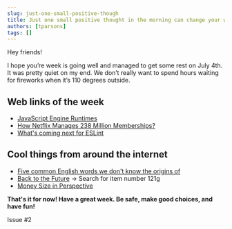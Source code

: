 ```yaml
---
slug: just-one-small-positive-though
title: Just one small positive thought in the morning can change your whole day
authors: [tparsons]
tags: []
---
```

Hey friends!

I hope you’re week is going well and managed to get some rest on July 4th. It was pretty quiet on my end. We don’t really want to spend hours waiting for fireworks when it’s 110 degrees outside.
<!-- truncate -->

## Web links of the week

- [JavaScript Engine Runtimes](https://humanwhocodes.com/blog/2024/03/javascript-engines-runtimes/)
- [How Netflix Manages 238 Million Memberships?](https://blog.bytebytego.com/p/how-netflix-manages-238-million-memberships)
- [What's coming next for ESLint](https://eslint.org/blog/2024/07/whats-coming-next-for-eslint/)

## Cool things from around the internet

- [Five common English words we don't know the origins of](https://phys.org/news/2024-07-common-english-words-dont-boy.html)
- [Back to the Future](https://www.oreillyauto.com/) -> Search for item number 121g
- [Money Size in Perspective](https://youtu.be/8SfYsrtNosQ?si=TASk2DneSufRXnfy)

 **That's it for now! Have a great week. Be safe, make good choices, and have fun!**

Issue #2
